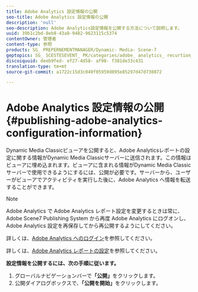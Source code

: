 ```yaml
---
title: Adobe Analytics 設定情報の公開
seo-title: Adobe Analytics 設定情報の公開
description: 'null'
seo-description: Adobe Analytics設定情報を公開する方法について説明します。
uuid: 39b1c2bd-8eb8-43a8-9482-9623115c5374
contentOwner: 管理者
content-type: 参照
products: SG_ PREPERNEMENTMANAGER/Dynamic- Media- Scene-7
geptopics: SG_ SCESTESEVENT_ PK/categories/adobe_ analytics_ recurtion_ kit
discoiquuid: deeb9fed- ef27-4d58- af98- f381de33c431
translation-type: tm+mt
source-git-commit: a1722c15d3c049f05959d895e85297d47d730872

---
```



# Adobe Analytics 設定情報の公開{#publishing-adobe-analytics-configuration-information}

Dynamic Media Classicビューアを公開すると、Adobe Analyticsレポートの設定に関する情報がDynamic Media Classicサーバーに送信されます。この情報はビューアに埋め込まれます。ビューアに含まれる情報がDynamic Media Classicサーバーで使用できるようにするには、公開が必要です。サーバーから、ユーザーがビューアでアクティビティを実行した後に、Adobe Analytics へ情報を転送することができます。

>[!NOTE]
>
>Adobe Analytics で Adobe Analytics レポート設定を変更するときは常に、Adobe Scene7 Publishing System から再度 Adobe Analytics にログオンし、Adobe Analytics 設定を再保存してから再公開するようにしてください。

詳しくは、[Adobe Analytics へのログイン](log-analytics.md#log_in_to_adobe_analytics)を参照してください。

詳しくは、[Adobe Analytics レポートの設定](configuring-analytics-reports.md#configuring_adobe_analytics_reports)を参照してください。

**設定情報を公開するには、次の手順に従います。**

1. グローバルナビゲーションバーで&#x200B;**「公開」**&#x200B;をクリックします。
1. 公開ダイアログボックスで、**「公開を開始」**&#x200B;をクリックします。


